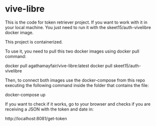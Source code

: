# vive-libre

This is the code for token retriever project. If you want to work with it in your local machine. You just need to run it with the skeet15/auth-vivelibre docker image.

This project is containerized.

To use it, you need to pull this two docker images using docker pull command: 

docker pull agathamayfair/vive-libre:latest
docker pull skeet15/auth-vivelibre

Then, to connect both images use the docker-compose from this repo executing the following command inside the folder that contains the file:

docker-compose up

If you want to check if it works, go to your browser and checks if you are receiving a JSON with the token and date in: 

http://localhost:8081/get-token
